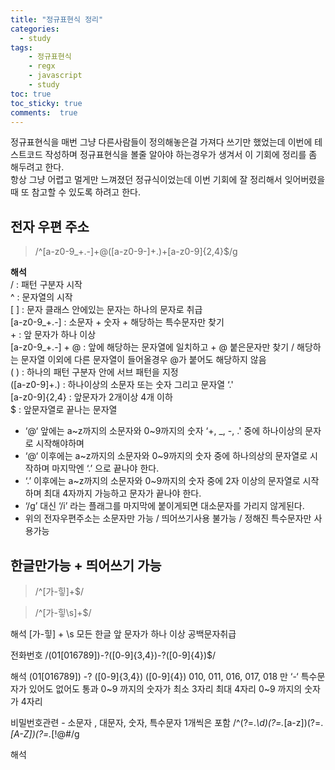 ```yaml
---
title: "정규표현식 정리"
categories: 
  - study
tags: 
    - 정규표현식
    - regx
    - javascript
    - study
toc: true
toc_sticky: true
comments:  true
---
```


정규표현식을 매번 그냥 다른사람들이 정의해놓은걸 가져다 쓰기만 했었는데 이번에 테스트코드 작성하며 정규표현식을 볼줄 알아야 하는경우가 생겨서 이 기회에 정리를 좀 해두려고 한다.  
항상 그냥 어렵고 멀게만 느껴졌던 정규식이었는데 이번 기회에 잘 정리해서 잊어버렸을때 또 참고할 수 있도록 하려고 한다.
  

## 전자 우편 주소
> /^[a-z0-9_+.-]+@([a-z0-9-]+\.)+[a-z0-9]{2,4}$/g  
  

**해석**  
/ : 패턴 구분자 시작  
^ : 문자열의 시작  
[ ] : 문자 클래스 안에있는 문자는 하나의 문자로 취급  
[a-z0-9_+.-] : 소문자 + 숫자 + 해당하는 특수문자만 찾기    
\+ : 앞 문자가 하나 이상  
[a-z0-9_+.-] + @ : 앞에 해당하는 문자열에 일치하고 + @ 붙은문자만 찾기 / 해당하는 문자열 이외에 다른 문자열이 들어올경우 @가 붙어도 해당하지 않음  
(  ) : 하나의 패턴 구분자 안에 서브 패턴을 지정  
([a-z0-9]+\.) : 하나이상의 소문자 또는 숫자 그리고 문자열 ‘.'  
[a-z0-9]{2,4} : 앞문자가 2개이상 4개 이하  
$ : 앞문자열로 끝나는 문자열  


- ‘@‘ 앞에는 a~z까지의 소문자와 0~9까지의 숫자 ‘+, _, -, .' 중에 하나이상의 문자로 시작해야하며 
- ‘@‘ 이후에는  a~z까지의 소문자와 0~9까지의 숫자 중에 하나의상의 문자열로 시작하며 마지막엔 ‘.’ 으로 끝나야 한다.
- ‘.’ 이후에는 a~z까지의 소문자와 0~9까지의 숫자 중에 2자 이상의 문자열로 시작하며 최대 4자까지 가능하고 문자가 끝나야 한다.
- ‘/g’ 대신 ‘/i’ 라는 플래그를 마지막에 붙이게되면 대소문자를 가리지 않게된다.
- 위의 전자우편주소는 소문자만 가능 / 띄어쓰기사용 불가능 / 정해진 특수문자만 사용가능




## 한글만가능 + 띄어쓰기 가능

> /^[가-힣]+$/     


> /^[가-힣\s]+$/

해석
[가-힣]
+
\s
모든 한글
앞 문자가 하나 이상
공백문자취급


전화번호
/(01[016789])\-?([0-9]{3,4})\-?([0-9]{4})$/

해석
(01[016789])
\-?
([0-9]{3,4})
([0-9]{4})
010, 011, 016, 017, 018 만
‘-‘ 특수문자가 있어도 없어도 통과
0~9 까지의 숫자가 최소 3자리 최대 4자리
0~9 까지의 숫자가 4자리



비밀번호관련 - 소문자 , 대문자, 숫자, 특수문자 1개씩은 포함
/^(?=.*\d)(?=.*[a-z])(?=.*[A-Z])(?=.*[!@#$%^&*()_+\-=,./<>?;':"[\]{}]).{8,15}$/g

해석













